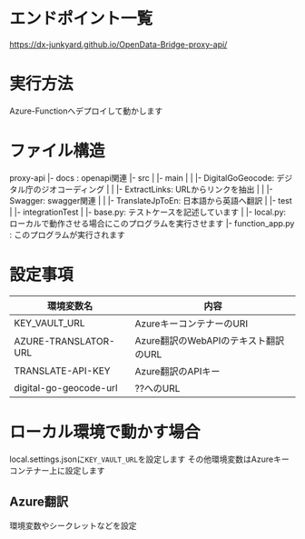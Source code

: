 # エンドポイント一覧
https://dx-junkyard.github.io/OpenData-Bridge-proxy-api/

# 実行方法
Azure-Functionへデプロイして動かします

# ファイル構造
proxy-api
|- docs : openapi関連
|- src
|  |- main
|  |  |- DigitalGoGeocode: デジタル庁のジオコーディング
|  |  |- ExtractLinks: URLからリンクを抽出
|  |  |- Swagger: swagger関連
|  |  |- TranslateJpToEn: 日本語から英語へ翻訳
|  |- test
|  |- integrationTest
|     |- base.py: テストケースを記述しています
|     |- local.py: ローカルで動作させる場合にこのプログラムを実行させます
|- function_app.py : このプログラムが実行されます

# 設定事項
| 環境変数名 | 内容 |
| -- | -- |
| KEY_VAULT_URL | AzureキーコンテナーのURI |
| AZURE-TRANSLATOR-URL | Azure翻訳のWebAPIのテキスト翻訳のURL |
| TRANSLATE-API-KEY | Azure翻訳のAPIキー |
| digital-go-geocode-url | ??へのURL |

# ローカル環境で動かす場合
local.settings.jsonに`KEY_VAULT_URL`を設定します
その他環境変数はAzureキーコンテナー上に設定します



## Azure翻訳

環境変数やシークレットなどを設定

